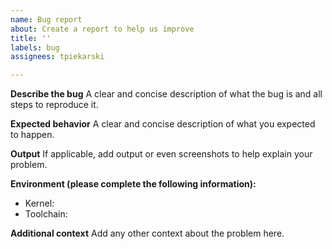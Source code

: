 ```yaml
---
name: Bug report
about: Create a report to help us improve
title: ''
labels: bug
assignees: tpiekarski

---
```


**Describe the bug**
A clear and concise description of what the bug is and all steps to reproduce it.

**Expected behavior**
A clear and concise description of what you expected to happen.

**Output**
If applicable, add output or even screenshots to help explain your problem.

**Environment (please complete the following information):**
 - Kernel: 
 - Toolchain:

**Additional context**
Add any other context about the problem here.
